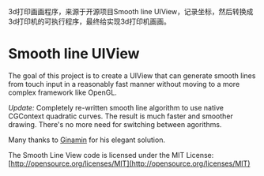 3d打印画画程序，来源于开源项目Smooth line UIView，记录坐标，然后转换成3d打印机的可执行程序，最终给实现3d打印机画画。

Smooth line UIView
====================

The goal of this project is to create a UIView that can generate smooth lines from touch input in a reasonably fast manner without moving to a more complex framework like OpenGL. 

*Update:* Completely re-written smooth line algorithm to use native CGContext quadratic curves. The result is much faster and smoother drawing. There's no more need for switching between agorithms.

Many thanks to [Ginamin](http://stackoverflow.com/users/431480/ginamin) for his elegant solution.

The Smooth Line View code is licensed under the MIT License: [http://opensource.org/licenses/MIT](http://opensource.org/licenses/MIT)
